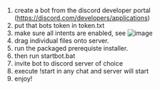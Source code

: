 1. create a bot from the discord developer portal (https://discord.com/developers/applications)
2. put that bots token in token.txt
3. make sure all intents are enabled, see ![image](https://user-images.githubusercontent.com/88512222/217984070-637f8072-0281-4b41-b927-95717cf74be2.png)
4. drag individual files onto server.
5. run the packaged prerequiste installer.
6. then run startbot.bat
7. invite bot to discord server of choice
8. execute !start in any chat and server will start
9. enjoy!
